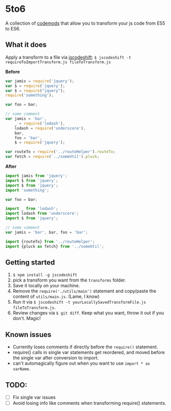 # 5to6

A collection of [codemods](https://medium.com/@cpojer/effective-javascript-codemods-5a6686bb46fb) that allow you to transform your
js code from ES5 to ES6.


## What it does
Apply a transform to a file via [jscodeshift](https://github.com/facebook/jscodeshift):
`$ jscodeshift -t requireToImportTransform.js fileToTransform.js`

**Before**
```js
var jamis = require('jquery');
var $ = require('jquery');
var $ = require("jquery");
require('something');

var foo = bar;

// some comment
var jamis = 'bar',
    _ = require('lodash'),
    lodash = require('underscore'),
    bar,
    foo = 'bar',
    $ = require('jquery');

var routeTo = require('../routeHelper').routeTo;
var fetch = require('../someUtil').pluck;
```

**After**
```js
import jamis from 'jquery';
import $ from 'jquery';
import $ from 'jquery';
import 'something';

var foo = bar;

import _ from 'lodash';
import lodash from 'underscore';
import $ from 'jquery';

// some comment
var jamis = 'bar', bar, foo = 'bar';

import {routeTo} from '../routeHelper';
import {pluck as fetch} from '../someUtil';

```

## Getting started
1. `$ npm install -g jscodeshift`
2. pick a transform you want from the `transforms` folder.
3. Save it locally on your machine.
4. Remove the `require('./utils/main')` statement and copy/paste the content of `utils/main.js`. (Lame, I know)
5. Run it via `$ jscodeshift -t yourLocallySavedTransformFile.js fileToTransform.js`.
6. Review changes via `$ git diff`. Keep what you want, throw it out if you don't. Magic!

## Known issues
* Currently loses comments if directly before the `require()` statement.
* require() calls in single var statements get reordered, and moved before the single var after conversion to import.
* can't automagically figure out when you want to use `import * as varName`.

## TODO:
- [ ] Fix single var issues
- [ ] Avoid losing info like comments when transforming require() statements.
